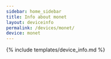 ```yaml
---
sidebar: home_sidebar
title: Info about monet
layout: deviceinfo
permalink: /devices/monet/
device: monet
---
```

{% include templates/device_info.md %}
